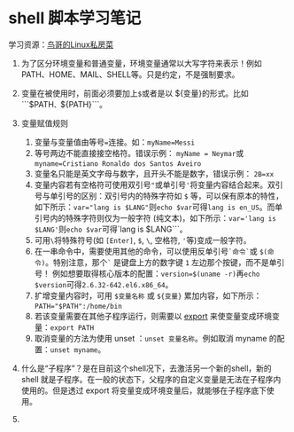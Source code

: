 # shell 脚本学习笔记
学习资源：[鸟哥的Linux私房菜](http://cn.linux.vbird.org/linux_basic/linux_basic.php)

1. 为了区分环境变量和普通变量，环境变量通常以大写字符来表示！例如 PATH、HOME、MAIL、SHELL等。只是约定，不是强制要求。
2. 变量在被使用时，前面必须要加上```$```或者是以 ${变量}的形式。比如```$PATH```、```${PATH}```。
3. 变量赋值规则
	1. 变量与变量值由等号```=```连接。如：```myName=Messi```
	2. 等号两边不能直接接空格符。错误示例： ```myName = Neymar```或```myname=Cristiano Ronaldo dos Santos Aveiro```
	3. 变量名只能是英文字母与数字，且开头不能是数字，错误示例： ```2B=xx```
	4. 变量内容若有空格符可使用双引号```"```或单引号```'```将变量内容结合起来。双引号与单引号的区别：双引号内的特殊字符如 ```$``` 等，可以保有原本的特性，如下所示：```var="lang is $LANG"```则```echo $var```可得```lang is en_US```。而单引号内的特殊字符则仅为一般字符 (纯文本)，如下所示：```var='lang is $LANG'```则```echo $var```可得`lang is $LANG```。
	5. 可用```\```将特殊符号(如 ```[Enter]```, ```$```, ```\```, 空格符, ```'```等)变成一般字符。
	6. 在一串命令中，需要使用其他的命令，可以使用反单引号``` `命令` ```或 ```$(命令)```。特别注意，那个``` ` ``` 是键盘上方的数字键 ```1``` 左边那个按键，而不是单引号！ 例如想要取得核心版本的配置：```version=$(uname -r)```再```echo $version```可得```2.6.32-642.el6.x86_64```。
	7. 扩增变量内容时，可用 ```$变量名称``` 或 ```${变量}``` 累加内容，如下所示：```PATH="$PATH":/home/bin```
	8. 若该变量需要在其他子程序运行，则需要以 [export](https://www.runoob.com/linux/linux-comm-export.html) 来使变量变成环境变量：```export PATH```
	9. 取消变量的方法为使用 unset ：```unset 变量名称```。例如取消 myname 的配置：```unset myname```。

4. 什么是“子程序”？是在目前这个shell况下，去激活另一个新的shell，新的 shell 就是子程序。在一般的状态下，父程序的自定义变量是无法在子程序内使用的。但是透过 export 将变量变成环境变量后，就能够在子程序底下使用。
5. 